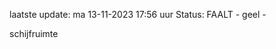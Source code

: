 laatste update: 
ma 13-11-2023 17:56   uur 
Status: FAALT - geel - 
<div class="service Y">schijfruimte</div>